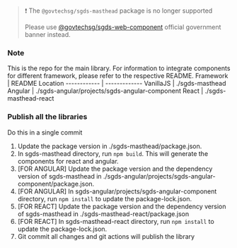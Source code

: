 > ❗️ The `@govtechsg/sgds-masthead` package is no longer supported
> 
> Please use [@govtechsg/sgds-web-component](https://github.com/GovTechSG/sgds-web-component) official government banner instead.


### Note
This is the repo for the main library. For information to integrate components for different framework, please refer to the respective README.
Framework | README Location
------------ | -------------
VanillaJS | ./sgds-masthead
Angular | ./sgds-angular/projects/sgds-angular-component
React | ./sgds-masthead-react

### Publish all the libraries

Do this in a single commit

1. Update the package version in ./sgds-masthead/package.json.
2. In sgds-masthead directory, run ```npm build```. This will generate the components for react and angular.
3. [FOR ANGULAR] Update the package version and the dependency version of sgds-masthead in ./sgds-angular/projects/sgds-angular-component/package.json.
4. [FOR ANGULAR] In sgds-angular/projects/sgds-angular-component directory, run ```npm install``` to update the package-lock.json.
5. [FOR REACT] Update the package version and the dependency version of sgds-masthead in ./sgds-masthead-react/package.json
6. [FOR REACT] In sgds-masthead-react directory, run ```npm install``` to update the package-lock.json.
7. Git commit all changes and git actions will publish the library
